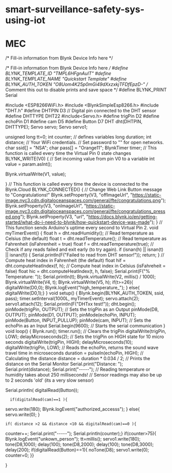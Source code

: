 # smart-surveillance-safety-sys-using-iot
# MEC
 /* Fill-in information from Blynk Device Info here */

/* Fill-in information from Blynk Device Info here */
#define BLYNK_TEMPLATE_ID           "TMPL6HFgnAuIT"
#define BLYNK_TEMPLATE_NAME         "Quickstart Template"
#define BLYNK_AUTH_TOKEN            "O8Uom4K25p0mGi49dXxzxkjTFDfEpzD-"
/* Comment this out to disable prints and save space */
#define BLYNK_PRINT Serial

#include <ESP8266WiFi.h>
#include <BlynkSimpleEsp8266.h>
#include "DHT.h"
#define DHTPIN D3     // Digital pin connected to the DHT sensor
#define DHTTYPE DHT22
#include<Servo.h>
#define trigPin D2
#define echoPin D1
#define cam D5
#define Button D7
DHT dht(DHTPIN, DHTTYPE);
Servo servo;
Servo servo1;

 unsigned long tt=0;
int counter;
// defines variables
long duration;
int distance;
// Your WiFi credentials.
// Set password to "" for open networks.
char ssid[] = "NSA";
char pass[] = "Orange11";
BlynkTimer timer;
// This function is called every time the Virtual Pin 0 state changes
BLYNK_WRITE(V0)
{
  // Set incoming value from pin V0 to a variable
  int value = param.asInt();

  Blynk.virtualWrite(V1, value);

}
// This function is called every time the device is connected to the Blynk.Cloud
BLYNK_CONNECTED()
{
  // Change Web Link Button message to "Congratulations!"
  Blynk.setProperty(V3, "offImageUrl", "https://static-image.nyc3.cdn.digitaloceanspaces.com/general/fte/congratulations.png");
  Blynk.setProperty(V3, "onImageUrl",  "https://static-image.nyc3.cdn.digitaloceanspaces.com/general/fte/congratulations_pressed.png");
  Blynk.setProperty(V3, "url", "https://docs.blynk.io/en/getting-started/what-do-i-need-to-blynk/how-quickstart-device-was-made");
}
// This function sends Arduino's uptime every second to Virtual Pin 2.
void myTimerEvent()
{
   float h = dht.readHumidity();
  // Read temperature as Celsius (the default)
  float t = dht.readTemperature();
  // Read temperature as Fahrenheit (isFahrenheit = true)
  float f = dht.readTemperature(true);
  // Check if any reads failed and exit early (to try again).
  if (isnan(h) || isnan(t) || isnan(f)) {
    Serial.println(F("Failed to read from DHT sensor!"));
    return;
  }
  // Compute heat index in Fahrenheit (the default)
  float hif = dht.computeHeatIndex(f, h);
  // Compute heat index in Celsius (isFahreheit = false)
  float hic = dht.computeHeatIndex(t, h, false);
  Serial.print(F("%  Temperature: "));
  Serial.println(t);
  Blynk.virtualWrite(V2, millis() / 1000);
      Blynk.virtualWrite(V4, t);
        Blynk.virtualWrite(V5, h);
        if(t>=26){
          digitalWrite(D0,0);
           Blynk.logEvent("high_temperature_");
          }
          else{ digitalWrite(D0,1);}
}
void setup() {
 Blynk.begin(BLYNK_AUTH_TOKEN, ssid, pass);
  timer.setInterval(1000L, myTimerEvent);
 servo.attach(2);
  servo1.attach(12);
  Serial.println(F("DHTxx test!"));
  dht.begin();
 pinMode(trigPin, OUTPUT); // Sets the trigPin as an Output
   pinMode(D8, OUTPUT);
      pinMode(D1, OUTPUT);
  pinMode(echoPin, INPUT);  
  pinMode(Button, INPUT_PULLUP);
   pinMode(cam, INPUT); // Sets the echoPin as an Input
  Serial.begin(9600); // Starts the serial communication
}
void loop() {
    Blynk.run();
  timer.run();
  // Clears the trigPin
  digitalWrite(trigPin, LOW);
  delayMicroseconds(2);
  // Sets the trigPin on HIGH state for 10 micro seconds
  digitalWrite(trigPin, HIGH);
  delayMicroseconds(10);
  digitalWrite(trigPin, LOW);
  // Reads the echoPin, returns the sound wave travel time in microseconds
  duration = pulseIn(echoPin, HIGH);
  // Calculating the distance
  distance = duration * 0.034 / 2;
  // Prints the distance on the Serial Monitor
  Serial.print("Distance: ");
  Serial.print(distance);
    Serial.print("-----");
  // Reading temperature or humidity takes about 250 milliseconds!
  // Sensor readings may also be up to 2 seconds 'old' (its a very slow sensor)

  Serial.println( digitalRead(Button));


      if(digitalRead(cam)==1 ){
 servo.write(180);
 Blynk.logEvent("authorized_accesss");
    } else{ servo.write(0);
}

    if( distance >2 && distance <10 && digitalRead(cam)==0 ){  
  counter++;
    Serial.print("-----");
  Serial.println(counter);}
if(counter>75){
   Blynk.logEvent("unkown_person");
  tt=millis();
  servo1.write(180);
    tone(D8,1000);
    delay(100);
     tone(D8,2000);
    delay(100);
tone(D8,3000);  
delay(200);
  if(digitalRead(Button)==1){
       noTone(D8);
 servo1.write(0);
   counter=0;
    }}

}
